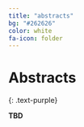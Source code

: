 ```yaml
---
title: "abstracts"
bg: "#262626"
color: white
fa-icon: folder
---
```


# Abstracts
{: .text-purple}

**TBD**
